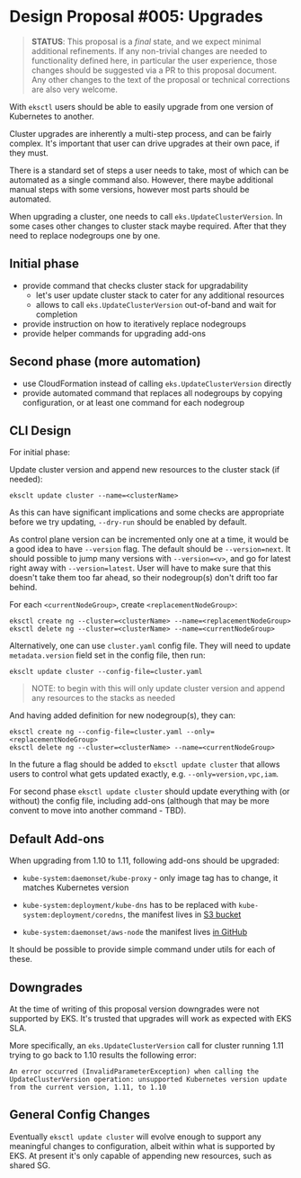 # Design Proposal #005: Upgrades

> **STATUS**: This proposal is a _final_ state, and we expect minimal additional refinements.
> If any non-trivial changes are needed to functionality defined here, in particular the user
> experience, those changes should be suggested via a PR to this proposal document.
> Any other changes to the text of the proposal or technical corrections are also very welcome.

With `eksctl` users should be able to easily upgrade from one version of Kubernetes to another.

Cluster upgrades are inherently a multi-step process, and can be fairly complex. It's important
that user can drive upgrades at their own pace, if they must.

There is a standard set of steps a user needs to take, most of which can be automated as a single
command also. However, there maybe additional manual steps with some versions, however most parts
should be automated.

When upgrading a cluster, one needs to call `eks.UpdateClusterVersion`. In some cases other changes
to cluster stack maybe required. After that they need to replace nodegroups one by one. 

## Initial phase

- provide command that checks cluster stack for upgradability
  - let's user update cluster stack to cater for any additional resources
  - allows to call `eks.UpdateClusterVersion` out-of-band and wait for completion
- provide instruction on how to iteratively replace nodegroups
- provide helper commands for upgrading add-ons

## Second phase (more automation)

- use CloudFormation instead of calling `eks.UpdateClusterVersion` directly
- provide automated command that replaces all nodegroups by copying configuration,
  or at least one command for each nodegroup

## CLI Design

For initial phase:

Update cluster version and append new resources to the cluster stack (if needed):
```
eksclt update cluster --name=<clusterName>
```

As this can have significant implications and some checks are appropriate before
we try updating, `--dry-run` should be enabled by default.

As control plane version can be incremented only one at a time, it would be a good
idea to have `--version` flag. The default should be `--version=next`. It should
possible to jump many versions with `--version=<v>`, and go for latest right away
with `--version=latest`. User will have to make sure that this doesn't take them
too far ahead, so their nodegroup(s) don't drift too far behind.

For each `<currentNodeGroup>`, create `<replacementNodeGroup>`:
```
eksctl create ng --cluster=<clusterName> --name=<replacementNodeGroup>
eksctl delete ng --cluster=<clusterName> --name=<currentNodeGroup>
```

Alternatively, one can use `cluster.yaml` config file.
They will need to update `metadata.version` field set in the config file, then run:
```
eksclt update cluster --config-file=cluster.yaml
```
> NOTE: to begin with this will only update cluster version and append any resources
> to the stacks as needed

And having added definition for new nodegroup(s), they can:
```
eksctl create ng --config-file=cluster.yaml --only=<replacementNodeGroup>
eksctl delete ng --cluster=<clusterName> --name=<currentNodeGroup>
```

In the future a flag should be added to `eksctl update cluster` that allows users to
control what gets updated exactly, e.g. `--only=version,vpc,iam`.

For second phase `eksctl update cluster` should update everything with (or without) the
config file, including add-ons (although that may be more convent to move into another
command - TBD).

## Default Add-ons

When upgrading from 1.10 to 1.11, following add-ons should be upgraded:

- `kube-system:daemonset/kube-proxy` - only image tag has to change, it matches Kubernetes version

- `kube-system:deployment/kube-dns` has to be replaced with `kube-system:deployment/coredns`, the manifest lives in [S3 bucket](https://amazon-eks.s3-us-west-2.amazonaws.com)
- `kube-system:daemonset/aws-node` the manifest lives [in GitHub](https://github.com/aws/amazon-vpc-cni-k8s/tree/master/config)


It should be possible to provide simple command under utils for each of these.

## Downgrades

At the time of writing of this proposal version downgrades were not supported by EKS.
It's trusted that upgrades will work as expected with EKS SLA.

More specifically, an `eks.UpdateClusterVersion` call for cluster running 1.11 trying
to go back to 1.10 results the following error:
```
An error occurred (InvalidParameterException) when calling the UpdateClusterVersion operation: unsupported Kubernetes version update from the current version, 1.11, to 1.10
```

## General Config Changes

Eventually `eksctl update cluster` will evolve enough to support any meaningful changes
to configuration, albeit within what is supported by EKS. At present it's only capable
of appending new resources, such as shared SG.